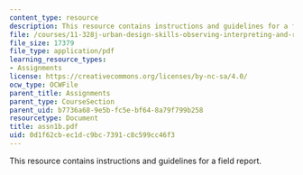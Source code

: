 ```yaml
---
content_type: resource
description: This resource contains instructions and guidelines for a field report.
file: /courses/11-328j-urban-design-skills-observing-interpreting-and-representing-the-city-fall-2004/0d1f62cbec1dc9bc7391c8c599cc46f3_assn1b.pdf
file_size: 17379
file_type: application/pdf
learning_resource_types:
- Assignments
license: https://creativecommons.org/licenses/by-nc-sa/4.0/
ocw_type: OCWFile
parent_title: Assignments
parent_type: CourseSection
parent_uid: b7736a68-9e5b-fc5e-bf64-8a79f799b258
resourcetype: Document
title: assn1b.pdf
uid: 0d1f62cb-ec1d-c9bc-7391-c8c599cc46f3
---
```

This resource contains instructions and guidelines for a field report.